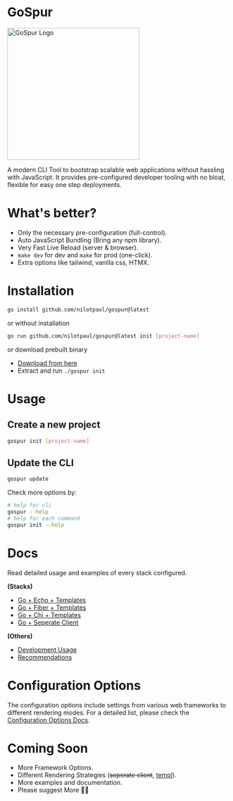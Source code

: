 # GoSpur

<img src="/assets/gospur.png" width="300" alt="GoSpur Logo" />

A modern CLI Tool to bootstrap scalable web applications without hassling with JavaScript. It provides pre-configured developer tooling with no bloat, flexible for easy one step deployments.

# What's better?

- Only the necessary pre-configuration (full-control).
- Auto JavaScript Bundling (Bring any npm library).
- Very Fast Live Reload (server & browser).
- `make dev` for dev and `make` for prod (one-click).
- Extra options like tailwind, vanilla css, HTMX. 


# Installation

```sh
go install github.com/nilotpaul/gospur@latest
```

or without installation

```sh
go run github.com/nilotpaul/gospur@latest init [project-name]
```

or download prebuilt binary

- [Download from here](https://github.com/nilotpaul/gospur/releases/latest)
- Extract and run `./gospur init`

# Usage

## Create a new project
```sh
gospur init [project-name]
```
## Update the CLI
```sh
gospur update
``` 

Check more options by:
```sh
# help for cli
gospur --help
# help for each command
gospur init --help
```

# Docs

Read detailed usage and examples of every stack configured.

**(Stacks)**
- [Go + Echo + Templates](/docs/go-echo-templates.md)
- [Go + Fiber + Templates](/docs/go-fiber-templates.md)
- [Go + Chi + Templates](/docs/go-chi-templates.md)
- [Go + Seperate Client](/docs/go-seperate-client.md)

**(Others)**
- [Development Usage](/docs/development-usage.md)
- [Recommendations](/docs/recommendations/index.md)

# Configuration Options

The configuration options include settings from various web frameworks to different rendering modes. For a detailed list, please check the [Configuration Options Docs](/docs/configuration.md).

# Coming Soon

- More Framework Options.
- Different Rendering Strategies (~~seperate client~~, [templ](https://templ.guide)).
- More examples and documentation.
- Please suggest More 🙏🏼
